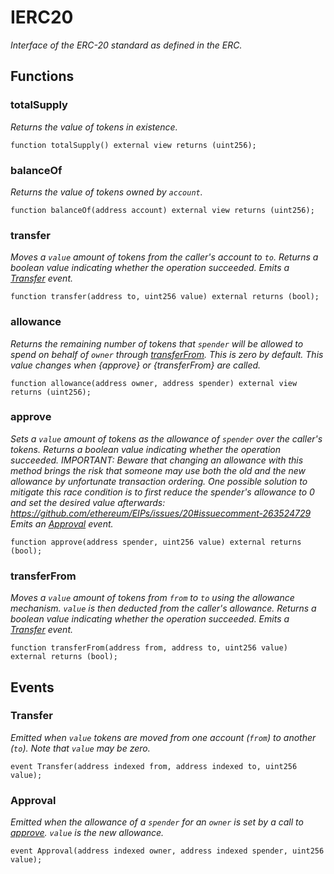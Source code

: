 # IERC20
*Interface of the ERC-20 standard as defined in the ERC.*


## Functions
### totalSupply

*Returns the value of tokens in existence.*


```solidity
function totalSupply() external view returns (uint256);
```

### balanceOf

*Returns the value of tokens owned by `account`.*


```solidity
function balanceOf(address account) external view returns (uint256);
```

### transfer

*Moves a `value` amount of tokens from the caller's account to `to`.
Returns a boolean value indicating whether the operation succeeded.
Emits a [Transfer](/src/lib/IERC20.sol/interface.IERC20.md#transfer) event.*


```solidity
function transfer(address to, uint256 value) external returns (bool);
```

### allowance

*Returns the remaining number of tokens that `spender` will be
allowed to spend on behalf of `owner` through [transferFrom](/src/lib/IERC20.sol/interface.IERC20.md#transferfrom). This is
zero by default.
This value changes when {approve} or {transferFrom} are called.*


```solidity
function allowance(address owner, address spender) external view returns (uint256);
```

### approve

*Sets a `value` amount of tokens as the allowance of `spender` over the
caller's tokens.
Returns a boolean value indicating whether the operation succeeded.
IMPORTANT: Beware that changing an allowance with this method brings the risk
that someone may use both the old and the new allowance by unfortunate
transaction ordering. One possible solution to mitigate this race
condition is to first reduce the spender's allowance to 0 and set the
desired value afterwards:
https://github.com/ethereum/EIPs/issues/20#issuecomment-263524729
Emits an [Approval](/src/lib/IERC20.sol/interface.IERC20.md#approval) event.*


```solidity
function approve(address spender, uint256 value) external returns (bool);
```

### transferFrom

*Moves a `value` amount of tokens from `from` to `to` using the
allowance mechanism. `value` is then deducted from the caller's
allowance.
Returns a boolean value indicating whether the operation succeeded.
Emits a [Transfer](/src/lib/IERC20.sol/interface.IERC20.md#transfer) event.*


```solidity
function transferFrom(address from, address to, uint256 value) external returns (bool);
```

## Events
### Transfer
*Emitted when `value` tokens are moved from one account (`from`) to
another (`to`).
Note that `value` may be zero.*


```solidity
event Transfer(address indexed from, address indexed to, uint256 value);
```

### Approval
*Emitted when the allowance of a `spender` for an `owner` is set by
a call to [approve](/src/lib/IERC20.sol/interface.IERC20.md#approve). `value` is the new allowance.*


```solidity
event Approval(address indexed owner, address indexed spender, uint256 value);
```

